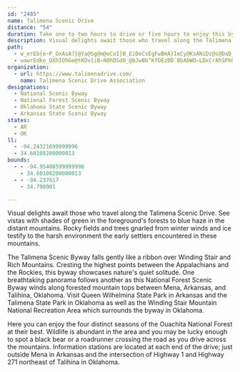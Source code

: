 ```yaml
---
id: "2485"
name: Talimena Scenic Drive
distance: "54"
duration: Take one to two hours to drive or five hours to enjoy this byway.
description: Visual delights await those who travel along the Talimena Scenic Drive. See vistas with shades of green in the foreground's forests to blue haze in the distant mountains. Rocky fields and trees gnarled from winter winds and ice testify to the harsh environment the early settlers encountered in these mountains.
path:
  - w_erEb{e~P_OxAsA?}@Ya@Sg@m@oCoI}B_EiDeCsEgFwBmA}IeCy@KsANiDz@s@DaD_@eADeAl@uEdFgBzA{C`B{BbAoCx@gMzCge@tK_Aj@[\m@|AgAbEg@z@cClAoAdAiCd@}@@e@Gs@g@o@eAo@k@Y?_@JYZExBFlBLv@h@xBDXGj@QXoAdAo@RsAFOJs@~AyAr@y@zAeAp@_ElFkGzCaG|F}BrAq@n@c@jAY`D_@jBy@`CwC~FgFlJyDlDgCfGuAfByBfD[d@kC~A_AdAgA`CiAtEu@|ByA~CwCbEmD~CiFdDyC~AmGxAaC\yEVi@Mo@k@o@Mc@Di@f@KXc@~CgAfCEvAR~@h@fAhAxAbF`Fd@t@Xv@V`BN~IIxCYhBu@pC}BlGiCrIsBfDcDtGqJhOy@~@qAp@aAPwFQ}APo@R{MbJcDjCaBnCcH~OeNxVo@vAi@bDEjA@xA\zCD~@SbCk@zA{DdGq@tBuFzVaEjZMrB@fBr@lHBdCO`C_@lBi@dBcAlBiBlBmCxByAlCy@lD_@xIy@bFyAbEcBbDUx@s@xCK~@sAdFcAzEu@xEi@zBs@jBsDfF}AlC_AjCu@zEc@~IkAdKaFt[m@`FuAfNe@nDqAzEkNz\cEpPWjCWbGShAo@`AwBjFy@zDI~EFfGTrEEfIHfAMhJl@zEDr@YjD?dAB^nArF?rCEz@_@bBsBzE]lAUjB?l@TzB|A~Fh@fD|@zILjCBrCYnBq@|BgAhBgC|CkAfBSd@c@lBItA@nATtArAvFN`B?fD}DnWm@tBcC`G[pBCrAXfEBxBIpSi@|Em@tDAx@HdDp@hHBfEcCt_@o@nEkD`R[fC_A`MOvEUlQMrCu@`JUxFChFn@hXElHmBx]u@rRSh_@k@~G}AlKU~BOrDFfIXrE
  - uawrEdko_QXhIOhGe@tKOv[iB~NOhDSdO_@bJwBb^KfDEzDD`BbAbWO~LDxCrAhSPhQKhF]jCeB|HMnBFbBNdBlChMd@vEb@|Q?zBMhAy@`DQzA@|BnBnH\`CHdC?jDHtChAhQf@lNRzNn@vKlC|XHzFEpCi@tGIxCBrEZlE|BjU`@lJKtHKpCCfDNfB\lC~BfHd@pBr@fEvD`a@xClXnCdVfC`PbBbN^rFRlHs@p^?lENvFb@|DV`Fv@lIj@lDLfBNtEXlEFvD\bEJjFBtCKhEDhDh@~D|DzKb@fEF~FfAvJ^~B^xD_@bLJrBX|BfAxEnFjPpAdCxGlGx@lAn@lCXtCD|BeAnIW~CGlFx@fIJ`E[fQDfDJtBbAxIhB`IlChN~Ip\~ArDt@lAb@b@Ph@?h@Qf@i@j@y@DeHkDuDaAgCS_DFsAl@Sj@Et@?rHIpCWd@c@NoLlCcC~@_@b@Il@?xEi@zAy@Vs@W]g@SyBc@yA_BsBwAeHgEkNyCeDoAkBSuAKaCiBsGc@eCy@aDeAkBsAu@aFkB_B_AwGgHsB_A_CAsBZsVtR}B`AmDn@sDZmBp@iCfB_B~AmB`EyBlG}AtBoBpBy@l@o@fAmBfGsAjD}ApCoCtCsGzD}BvBgE`FsCxFyBfGgH|]s@jG?dHXrD|BzNrBjPK~BaAjByAlBs@`CYpB_BlBiArBEjBh@hB~@pBx@pCBvCc@dDIlBj@rA|BvBbClDMrBkDrFwCfEeAxBFtD`@rAxA|@x@rDx@|En@pChAxAt@fBWjDsAvFsBbGuE|K{CtIoJn[yAzD_CxCiClCcArAg@jAQrB@xB|@~ENxAEhBSvAgAhD{E`Ks@~De@rA_AdAmAlBk@`CaAzTk@jCs@`BiA~@oB~@eDXeAXuBlAyHvO_DjGeA~AaBtA_CxAmGvCsBxAgDbD}HdKcD`GyCxIqBhH_BzJy@fG_ArPy@pL_@jGI`Ey@|H_AjGgBfIi@lBoArJDvFb@dEbBxDNtAA|AgAtCy@~@yDfDiBjCoHrHyAlB_A~AUxAE~ANfBZrA~@jBrA~AlAfCp@fC`@zCTlD?dDUtGi@jH}@nG_@~DBhBOjD}@`EmBjDwElGu@`CcBlKsF`RYnK[nEi@~DmB`HYxCCzELxBFrFExDW`Em@fFeCnMYpFNvDGvBqAlFmB~Xs@rHiA`E_ApGo@nFU`F@~IQrI]nH?`Dl@jDhEnPNzBEdCY`Eo@xBoAxBwBnCoAbC_@~AUlBmBpZsCpU_@dFsA~XYlEsBbR_ClKm@`EoBtUm@vNi@lF[|Am@`B_FnJgEdHYr@i@rDc@`Jq@~By@`BiQnTcFpJ_CpDuFfGsErG}DrIcAnCyA~FsCvOoBxF}DnHmBpCoA`D_@xAm@nFAxBJvHKhB]vB_@rAi@~A}CrG_@|@Ox@IbCHdA`B`ItAvFh@dDRjCjA`Ir@`BxBfBd@xAXrABnAi@zGWzEBxDVzDc@dCaDxHKhBXjGIfC{CfKeA`B}CdDuFnIoCzCiC~B{BbBqR|K[J{Iz@{Bj@kDrA_BfA_AXgDP{LvCiCReLeBoBDsA^}F~FmAn@kK|AiAf@oAjAs@fAi@lA[xAOrBCpATbD|CdM\nBJdBErGcAhT_Fxa@IlFhBzLi@`Fi@~Bu@lBcBlCeEdD{@lAOp@EnDDpBIlBYjAoAfBc@fAIl@VdKm@fG?tAd@dCjIhTvBlG^rCNhD`@zXx@|WWfCc@pAa@l@gBnA
organization:
  - url: https://www.talimenadrive.com/
    name: Talimena Scenic Drive Association
designations:
  - National Scenic Byway
  - National Forest Scenic Byway
  - Oklahoma State Scenic Byway
  - Arkansas State Scenic Byway
states:
  - AR
  - OK
ll:
  - -94.24321699999996
  - 34.60108200000013
bounds:
  - - -94.95408599999996
    - 34.60108200000013
  - - -94.237617
    - 34.798901

---
```


Visual delights await those who travel along the Talimena Scenic Drive. See vistas with shades of green in the foreground's forests to blue haze in the distant mountains. Rocky fields and trees gnarled from winter winds and ice testify to the harsh environment the early settlers encountered in these mountains.

The Talimena Scenic Byway falls gently like a ribbon over Winding Stair and Rich Mountains. Cresting the highest points between the Appalachians and the Rockies, this byway showcases nature's quiet solitude. One breathtaking panorama follows another as this National Forest Scenic Byway winds along forested mountain tops between Mena, Arkansas, and Talihina, Oklahoma. Visit Queen Wilhelmina State Park in Arkansas and the Talimena State Park in Oklahoma as well as the Winding Stair Mountain National Recreation Area which surrounds the byway in Oklahoma.

Here you can enjoy the four distinct seasons of the Ouachita National Forest at their best. Wildlife is abundant in the area and you may be lucky enough to spot a black bear or a roadrunner crossing the road as you drive across the mountains. Information stations are located at each end of the drive; just outside Mena in Arkansas and the intersection of Highway 1 and Highway 271 northeast of Talihina in Oklahoma.
